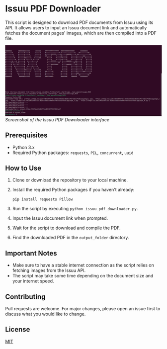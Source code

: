# Issuu PDF Downloader

This script is designed to download PDF documents from Issuu using its API. It allows users to input an Issuu document link and automatically fetches the document pages' images, which are then compiled into a PDF file.

![Issuu Downloader Screenshot](image.png)
*Screenshot of the Issuu PDF Downloader interface*


## Prerequisites

- Python 3.x
- Required Python packages: `requests`, `PIL`, `concurrent`, `uuid`

## How to Use

1. Clone or download the repository to your local machine.
2. Install the required Python packages if you haven't already:

    ```
    pip install requests Pillow
    ```
   
3. Run the script by executing `python issuu_pdf_downloader.py`.
4. Input the Issuu document link when prompted.
5. Wait for the script to download and compile the PDF.
6. Find the downloaded PDF in the `output_folder` directory.

## Important Notes

- Make sure to have a stable internet connection as the script relies on fetching images from the Issuu API.
- The script may take some time depending on the document size and your internet speed.

## Contributing

Pull requests are welcome. For major changes, please open an issue first to discuss what you would like to change.

## License

[MIT](https://choosealicense.com/licenses/mit/)
